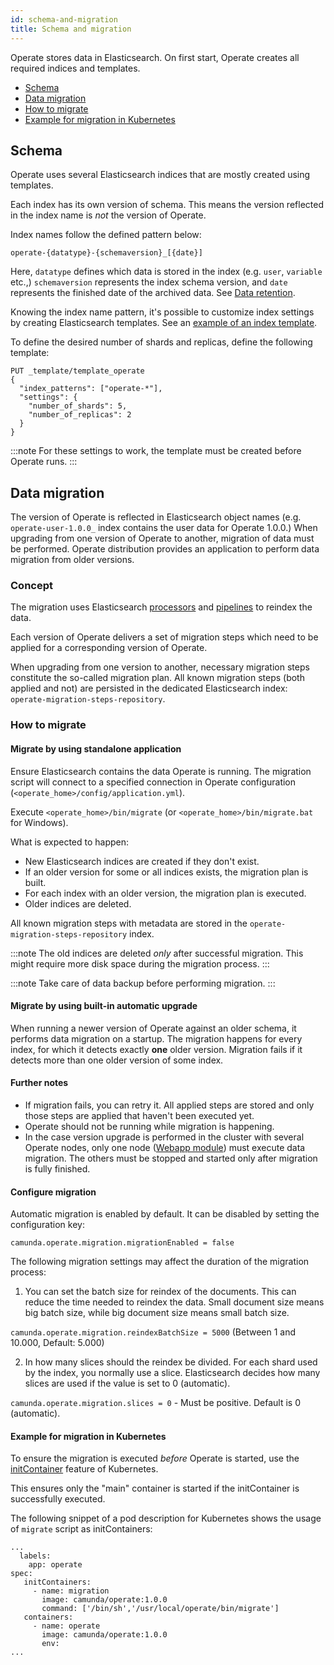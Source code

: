 ```yaml
---
id: schema-and-migration
title: Schema and migration
---
```

Operate stores data in Elasticsearch. On first start, Operate creates all required indices and templates.

* [Schema](#schema)
* [Data migration](#data-migration)
* [How to migrate](#how-to-migrate)
* [Example for migration in Kubernetes](#example-for-migration-in-kubernetes)

## Schema

Operate uses several Elasticsearch indices that are mostly created using templates.

Each index has its own version of schema. This means the version reflected in the index name is *not* the version of Operate.

Index names follow the defined pattern below:

```
operate-{datatype}-{schemaversion}_[{date}]

```

Here, `datatype` defines which data is stored in the index (e.g. `user`, `variable` etc.,) `schemaversion` represents the index schema version, and `date` represents the finished date of the archived data. See [Data retention](data-retention.md).

Knowing the index name pattern, it's possible to customize index settings by creating Elasticsearch templates. See an [example of an index template](https://www.elastic.co/guide/en/elasticsearch/reference/6.8/indices-templates.html).

To define the desired number of shards and replicas, define the following template:

```
PUT _template/template_operate
{
  "index_patterns": ["operate-*"],
  "settings": {
    "number_of_shards": 5,
    "number_of_replicas": 2
  }
}
```

:::note
For these settings to work, the template must be created before Operate runs.
:::

## Data migration

The version of Operate is reflected in Elasticsearch object names (e.g. `operate-user-1.0.0_` index contains the user data for Operate 1.0.0.) When upgrading from one version of Operate to another, migration of data must be performed. Operate distribution provides an application to perform data migration from older versions.

### Concept

The migration uses Elasticsearch [processors](https://www.elastic.co/guide/en/elasticsearch/reference/6.8/ingest-processors.html) and [pipelines](https://www.elastic.co/guide/en/elasticsearch/reference/6.8/pipeline.html) to reindex the data.

Each version of Operate delivers a set of migration steps which need to be applied for a corresponding version of Operate.

When upgrading from one version to another, necessary migration steps constitute the so-called migration plan.
All known migration steps (both applied and not) are persisted in the dedicated Elasticsearch index: `operate-migration-steps-repository`.

### How to migrate

#### Migrate by using standalone application

Ensure Elasticsearch contains the data Operate is running. The migration script will connect to a specified connection in Operate configuration (```<operate_home>/config/application.yml```).

Execute ```<operate_home>/bin/migrate``` (or ```<operate_home>/bin/migrate.bat``` for Windows).

What is expected to happen:

* New Elasticsearch indices are created if they don't exist.
* If an older version for some or all indices exists, the migration plan is built.
* For each index with an older version, the migration plan is executed.
* Older indices are deleted.

All known migration steps with metadata are stored in the `operate-migration-steps-repository` index.

:::note
The old indices are deleted *only* after successful migration. This might require more disk space during the migration process.
:::

:::note
Take care of data backup before performing migration.
:::

#### Migrate by using built-in automatic upgrade

When running a newer version of Operate against an older schema, it performs data migration on a startup.
The migration happens for every index, for which it detects exactly **one** older version. Migration fails if it detects more than one older version of some index. 

#### Further notes

* If migration fails, you can retry it. All applied steps are stored and only those steps are applied that haven't been executed yet.
* Operate should not be running while migration is happening.
* In the case version upgrade is performed in the cluster with several Operate nodes, only one node ([Webapp module](importer-and-archiver.md)) must execute data migration. The others must be stopped and started only after migration is fully finished.

#### Configure migration

Automatic migration is enabled by default. It can be disabled by setting the configuration key:

`camunda.operate.migration.migrationEnabled = false`

The following migration settings may affect the duration of the migration process:

1. You can set the batch size for reindex of the documents. This can reduce the time needed to reindex the data.
Small document size means big batch size, while big document size means small batch size.

`camunda.operate.migration.reindexBatchSize = 5000` (Between 1 and 10.000, Default: 5.000)

2. In how many slices should the reindex be divided. For each shard used by the index, you normally use a slice.
Elasticsearch decides how many slices are used if the value is set to 0 (automatic).

`camunda.operate.migration.slices = 0` - Must be positive. Default is 0 (automatic). 

#### Example for migration in Kubernetes

To ensure the migration is executed *before* Operate is started, use
the [initContainer](https://kubernetes.io/docs/concepts/workloads/pods/init-containers/) feature of Kubernetes. 

This ensures only the "main" container is started if the initContainer is successfully executed.

The following snippet of a pod description for Kubernetes shows the usage of `migrate` script as initContainers:

```
...
  labels:
    app: operate
spec:
   initContainers:
     - name: migration
       image: camunda/operate:1.0.0
       command: ['/bin/sh','/usr/local/operate/bin/migrate']
   containers:
     - name: operate
       image: camunda/operate:1.0.0
       env:
...
```


